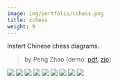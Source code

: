 ```yaml
---
image: img/portfolio/cchess.png
title: cchess
weight: 9
---
```


Instert Chinese chess diagrams.

> by Peng Zhao (demo: [pdf](https://github.com/pzhaonet/bookdownplus/raw/master/upload/cchess/showcase/cchess.pdf), [zip](https://github.com/pzhaonet/bookdownplus/raw/master/upload/cchess/demo.zip))

<!--more-->

[![](https://github.com/pzhaonet/bookdownplus/raw/master/upload/cchess/showcase/cchess10.png)](https://github.com/pzhaonet/bookdownplus/raw/master/upload/cchess/showcase/cchess10.png)
[![](https://github.com/pzhaonet/bookdownplus/raw/master/upload/cchess/showcase/cchess12.png)](https://github.com/pzhaonet/bookdownplus/raw/master/upload/cchess/showcase/cchess12.png)
[![](https://github.com/pzhaonet/bookdownplus/raw/master/upload/cchess/showcase/cchess13.png)](https://github.com/pzhaonet/bookdownplus/raw/master/upload/cchess/showcase/cchess13.png)
[![](https://github.com/pzhaonet/bookdownplus/raw/master/upload/cchess/showcase/cchess14.png)](https://github.com/pzhaonet/bookdownplus/raw/master/upload/cchess/showcase/cchess14.png)
[![](https://github.com/pzhaonet/bookdownplus/raw/master/upload/cchess/showcase/cchess15.png)](https://github.com/pzhaonet/bookdownplus/raw/master/upload/cchess/showcase/cchess15.png)
[![](https://github.com/pzhaonet/bookdownplus/raw/master/upload/cchess/showcase/cchess3.png)](https://github.com/pzhaonet/bookdownplus/raw/master/upload/cchess/showcase/cchess3.png)
[![](https://github.com/pzhaonet/bookdownplus/raw/master/upload/cchess/showcase/cchess7.png)](https://github.com/pzhaonet/bookdownplus/raw/master/upload/cchess/showcase/cchess7.png)
[![](https://github.com/pzhaonet/bookdownplus/raw/master/upload/cchess/showcase/cchess9.png)](https://github.com/pzhaonet/bookdownplus/raw/master/upload/cchess/showcase/cchess9.png)
[![](https://github.com/pzhaonet/bookdownplus/raw/master/upload/cchess/showcase/cover.png)](https://github.com/pzhaonet/bookdownplus/raw/master/upload/cchess/showcase/cover.png)

